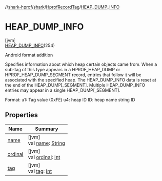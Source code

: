 //[shark-hprof](../../../../index.md)/[shark](../../index.md)/[HprofRecordTag](../index.md)/[HEAP_DUMP_INFO](index.md)

# HEAP_DUMP_INFO

[jvm]\
[HEAP_DUMP_INFO](index.md)(254)

Android format addition

Specifies information about which heap certain objects came from. When a sub-tag of this type appears in a HPROF_HEAP_DUMP or HPROF_HEAP_DUMP_SEGMENT record, entries that follow it will be associated with the specified heap.  The HEAP_DUMP_INFO data is reset at the end of the HEAP_DUMP[_SEGMENT].  Multiple HEAP_DUMP_INFO entries may appear in a single HEAP_DUMP[_SEGMENT].

Format: u1: Tag value (0xFE) u4: heap ID ID: heap name string ID

## Properties

| Name | Summary |
|---|---|
| [name](../../-primitive-type/-b-o-o-l-e-a-n/index.md#-372974862%2FProperties%2F219937657) | [jvm]<br>val [name](../../-primitive-type/-b-o-o-l-e-a-n/index.md#-372974862%2FProperties%2F219937657): [String](https://kotlinlang.org/api/latest/jvm/stdlib/kotlin/-string/index.html) |
| [ordinal](../../-primitive-type/-b-o-o-l-e-a-n/index.md#-739389684%2FProperties%2F219937657) | [jvm]<br>val [ordinal](../../-primitive-type/-b-o-o-l-e-a-n/index.md#-739389684%2FProperties%2F219937657): [Int](https://kotlinlang.org/api/latest/jvm/stdlib/kotlin/-int/index.html) |
| [tag](../tag.md) | [jvm]<br>val [tag](../tag.md): [Int](https://kotlinlang.org/api/latest/jvm/stdlib/kotlin/-int/index.html) |
